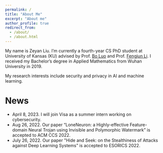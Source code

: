 ```yaml
---
permalink: /
title: "About Me"
excerpt: "About me"
author_profile: true
redirect_from: 
  - /about/
  - /about.html
---
```


My name is Zeyan Liu. I’m currently a fourth-year CS PhD student at University of Kansas (KU) advised by Prof. [Bo Luo](http://www.ittc.ku.edu/~bluo/) and Prof. [Fengjun Li](http://www.ittc.ku.edu/~fli/index.html). I received my Bachelor’s degree in Applied Mathematics from Wuhan University in 2019. 

My research interests include security and privacy in AI and machine learning.

News
======
* April 8, 2023. I will join Visa as a summer intern working on cybersecurity.
* Aug 26, 2022. Our paper “LoneNeuron: a Highly-effective Feature-domain Neural Trojan using Invisible and Polymorphic Watermark” is accepted to ACM CCS 2022.
* July 26, 2022. Our paper "Hide and Seek: on the Stealthiness of Attacks against Deep Learning Systems” is accepted to ESORICS 2022.
